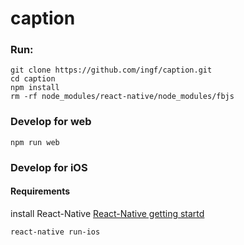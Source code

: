 # caption

### Run:
```
git clone https://github.com/ingf/caption.git 
cd caption
npm install
rm -rf node_modules/react-native/node_modules/fbjs

```

### Develop for web
```
npm run web
```

### Develop for iOS
#### Requirements
install React-Native
[React-Native getting startd](http://facebook.github.io/react-native/docs/getting-started.html)

```
react-native run-ios
```
